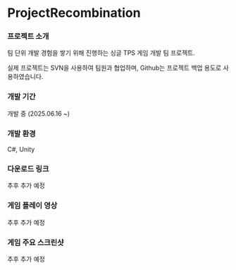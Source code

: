 # ProjectRecombination

### 프로젝트 소개

팀 단위 개발 경험을 쌓기 위해 진행하는 싱글 TPS 게임 개발 팀 프로젝트.

실제 프로젝트는 SVN을 사용하여 팀원과 협업하며, Github는 프로젝트 백업 용도로 사용하였습니다.

### 개발 기간

개발 중 (2025.06.16 ~)

### 개발 환경

C#, Unity

### 다운로드 링크

추후 추가 예정

### 게임 플레이 영상

추후 추가 예정

### 게임 주요 스크린샷

추후 추가 예정

